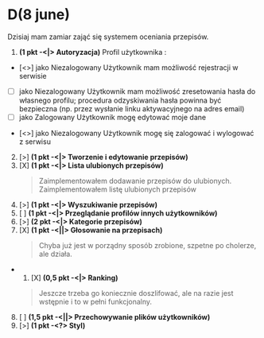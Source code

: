 # D(8 june)
Dzisiaj mam zamiar zająć się systemem oceniania przepisów.


1. __(1 pkt -<|> Autoryzacja)__ Profil użytkownika :
- [<>] jako Niezalogowany Użytkownik mam możliwość rejestracji w serwisie
- [ ] jako Niezalogowany Użytkownik mam możliwość zresetowania hasła do własnego profilu; procedura odzyskiwania hasła powinna być bezpieczna (np. przez wysłanie linku aktywacyjnego na adres email)
- [ ] jako Zalogowany Użytkownik mogę edytować moje dane
- [<>] jako Niezalogowany Użytkownik mogę się zalogować i wylogować z serwisu


2. [>] __(1 pkt -<|> Tworzenie i edytowanie przepisów)__
3. [X] __(1 pkt -<|> Lista ulubionych przepisów)__
    > Zaimplementowałem dodawanie przepisów do ulubionych.
    > Zaimplementowałem listę ulubionych przepisów
4. [>] __(1 pkt -<|> Wyszukiwanie przepisów)__
5. [ ] __(1 pkt -<|> Przeglądanie profilów innych użytkowników)__
6. [>] __(2 pkt -<|> Kategorie przepisów)__
7. [X] __(1 pkt -<||> Głosowanie na przepisach)__
    > Chyba już jest w porządny sposób zrobione, szpetne po cholerze, ale działa.
- 1. [X] __(0,5 pkt -<|> Ranking)__
    > Jeszcze trzeba go koniecznie doszlifować, ale na razie jest wstępnie i to w pełni funkcjonalny.
8. [ ] __(1,5 pkt -<||> Przechowywanie plików użytkowników)__
9. [>] __(1 pkt -<?> Styl)__